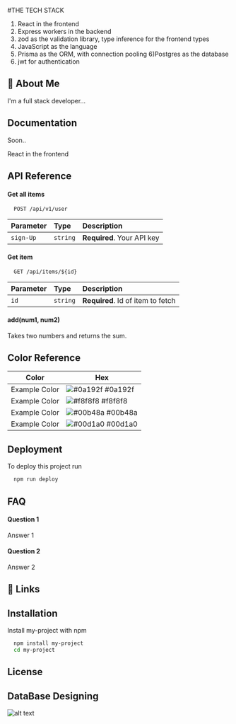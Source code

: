 

#THE TECH STACK
1) React in the frontend
2) Express workers in the backend
3) zod as the validation library, type inference for the frontend types
4) JavaScript as the language
5) Prisma as the ORM, with connection pooling
6)Postgres as the database
7) jwt for authentication

## 🚀 About Me
I'm a full stack developer...


## Documentation

Soon..

React in the frontend

## API Reference

#### Get all items

```http
  POST /api/v1/user
```

| Parameter | Type     | Description                |
| :-------- | :------- | :------------------------- |
| `sign-Up` | `string` | **Required**. Your API key |

#### Get item

```http
  GET /api/items/${id}
```

| Parameter | Type     | Description                       |
| :-------- | :------- | :-------------------------------- |
| `id`      | `string` | **Required**. Id of item to fetch |

#### add(num1, num2)

Takes two numbers and returns the sum.

## Color Reference

| Color             | Hex                                                                |
| ----------------- | ------------------------------------------------------------------ |
| Example Color | ![#0a192f](https://via.placeholder.com/10/0a192f?text=+) #0a192f |
| Example Color | ![#f8f8f8](https://via.placeholder.com/10/f8f8f8?text=+) #f8f8f8 |
| Example Color | ![#00b48a](https://via.placeholder.com/10/00b48a?text=+) #00b48a |
| Example Color | ![#00d1a0](https://via.placeholder.com/10/00b48a?text=+) #00d1a0 |


## Deployment

To deploy this project run

```bash
  npm run deploy
```


## FAQ

#### Question 1

Answer 1

#### Question 2

Answer 2


## 🔗 Links


## Installation

Install my-project with npm

```bash
  npm install my-project
  cd my-project
```
    
## License




## DataBase Designing

![alt text](<Screenshot 2024-05-15 120311.png>)